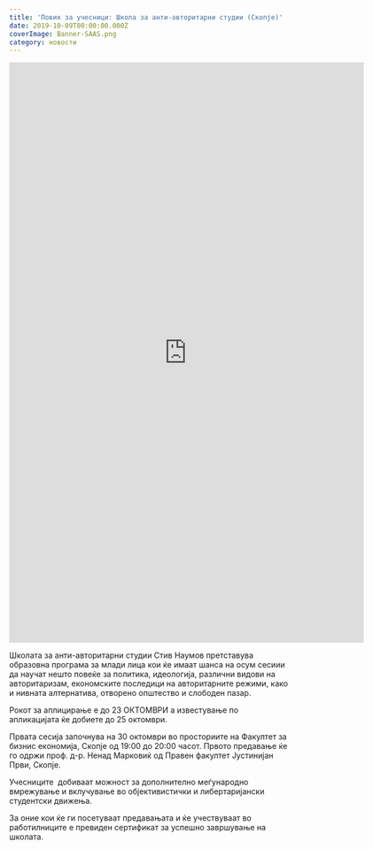 ```yaml
---
title: 'Повик за учесници: Школа за анти-авторитарни студии (Скопје)'
date: 2019-10-09T00:00:00.000Z
coverImage: Banner-SAAS.png
category: новости
---
```


<iframe src="https://docs.google.com/forms/d/e/1FAIpQLSe-vVJH2q9WtrjiU5Y8BuGqXhZ-kn5c_ECHTMW1hZiSr_QZEg/viewform?embedded=true" width="640" height="1049" frameborder="0" marginheight="0" marginwidth="0">Loading…</iframe>

Школата за анти-авторитарни студии Стив Наумов претставува образовна програма за млади лица кои ќе имаат шанса на осум сесиии да научат нешто повеќе за политика, идеологија, различни видови на авторитаризам, економските последици на авторитарните режими, како и нивната алтернатива, отворено општество и слободен пазар.

Рокот за аплицирање е до 23 ОКТОМВРИ а известување по апликацијата ќе добиете до 25 октомври.

Првата сесија започнува на 30 октомври во просториите на Факултет за бизнис економија, Скопје од 19:00 до 20:00 часот. Првото предавање ќе го одржи проф. д-р. Ненад Марковиќ од Правен факултет Јустинијан Први, Скопје.

Учесниците  добиваат можност за дополнително меѓународно вмрежување и вклучување во објективистички и либертаријански студентски движења.

За оние кои ќе ги посетуваат предавањата и ќе учествуваат во работилниците е превиден сертификат за успешно завршување на школата.
